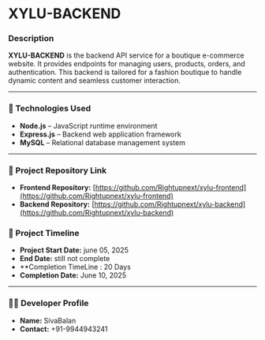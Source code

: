 # XYLU-BACKEND

### Description  
**XYLU-BACKEND** is the backend API service for a boutique e-commerce website. It provides endpoints for managing users, products, orders, and authentication. This backend is tailored for a fashion boutique to handle dynamic content and seamless customer interaction.

---

### 🚀 Technologies Used  
- **Node.js** – JavaScript runtime environment  
- **Express.js** – Backend web application framework  
- **MySQL** – Relational database management system  

---

### 📌 Project  Repository Link  
- **Frontend Repository:** [https://github.com/Rightupnext/xylu-frontend](https://github.com/Rightupnext/xylu-frontend)  
- **Backend Repository:** [https://github.com/Rightupnext/xylu-backend](https://github.com/Rightupnext/xylu-backend)  



### 📌 Project Timeline  
- **Project Start Date:** june 05, 2025  
- **End Date:** still not complete 
- **Completion TimeLine : 20 Days  
- **Completion Date:** June 10, 2025  

---

### 👨‍💻 Developer Profile  
- **Name:** SivaBalan 
- **Contact:** +91-9944943241 
